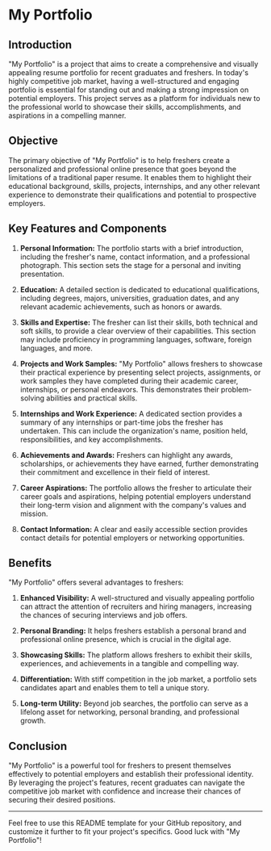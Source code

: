 # My Portfolio

## Introduction

"My Portfolio" is a project that aims to create a comprehensive and visually appealing resume portfolio for recent graduates and freshers. In today's highly competitive job market, having a well-structured and engaging portfolio is essential for standing out and making a strong impression on potential employers. This project serves as a platform for individuals new to the professional world to showcase their skills, accomplishments, and aspirations in a compelling manner.

## Objective

The primary objective of "My Portfolio" is to help freshers create a personalized and professional online presence that goes beyond the limitations of a traditional paper resume. It enables them to highlight their educational background, skills, projects, internships, and any other relevant experience to demonstrate their qualifications and potential to prospective employers.

## Key Features and Components

1. **Personal Information:** The portfolio starts with a brief introduction, including the fresher's name, contact information, and a professional photograph. This section sets the stage for a personal and inviting presentation.

2. **Education:** A detailed section is dedicated to educational qualifications, including degrees, majors, universities, graduation dates, and any relevant academic achievements, such as honors or awards.

3. **Skills and Expertise:** The fresher can list their skills, both technical and soft skills, to provide a clear overview of their capabilities. This section may include proficiency in programming languages, software, foreign languages, and more.

4. **Projects and Work Samples:** "My Portfolio" allows freshers to showcase their practical experience by presenting select projects, assignments, or work samples they have completed during their academic career, internships, or personal endeavors. This demonstrates their problem-solving abilities and practical skills.

5. **Internships and Work Experience:** A dedicated section provides a summary of any internships or part-time jobs the fresher has undertaken. This can include the organization's name, position held, responsibilities, and key accomplishments.

6. **Achievements and Awards:** Freshers can highlight any awards, scholarships, or achievements they have earned, further demonstrating their commitment and excellence in their field of interest.

7. **Career Aspirations:** The portfolio allows the fresher to articulate their career goals and aspirations, helping potential employers understand their long-term vision and alignment with the company's values and mission.

8. **Contact Information:** A clear and easily accessible section provides contact details for potential employers or networking opportunities.

## Benefits

"My Portfolio" offers several advantages to freshers:

1. **Enhanced Visibility:** A well-structured and visually appealing portfolio can attract the attention of recruiters and hiring managers, increasing the chances of securing interviews and job offers.

2. **Personal Branding:** It helps freshers establish a personal brand and professional online presence, which is crucial in the digital age.

3. **Showcasing Skills:** The platform allows freshers to exhibit their skills, experiences, and achievements in a tangible and compelling way.

4. **Differentiation:** With stiff competition in the job market, a portfolio sets candidates apart and enables them to tell a unique story.

5. **Long-term Utility:** Beyond job searches, the portfolio can serve as a lifelong asset for networking, personal branding, and professional growth.

## Conclusion

"My Portfolio" is a powerful tool for freshers to present themselves effectively to potential employers and establish their professional identity. By leveraging the project's features, recent graduates can navigate the competitive job market with confidence and increase their chances of securing their desired positions.

---

Feel free to use this README template for your GitHub repository, and customize it further to fit your project's specifics. Good luck with "My Portfolio"!
